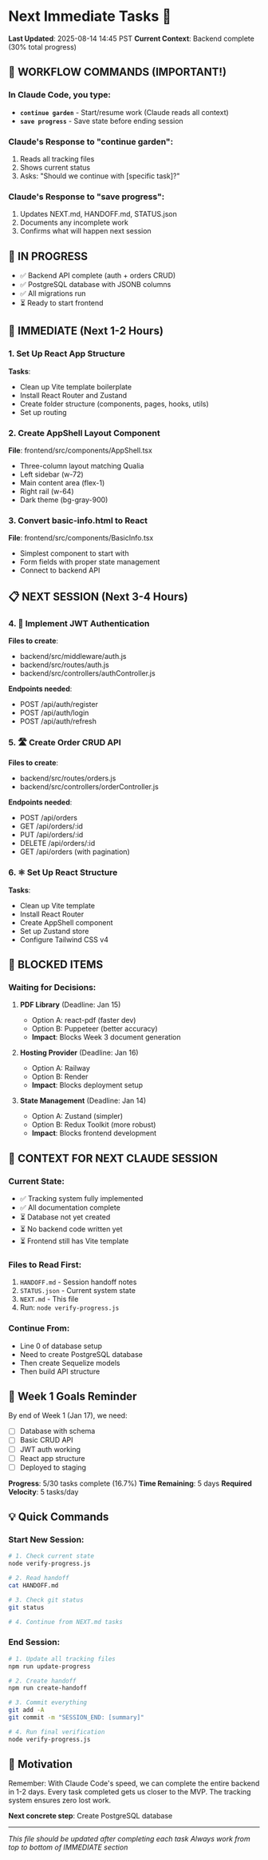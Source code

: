 # Next Immediate Tasks 🎯

**Last Updated**: 2025-08-14 14:45 PST
**Current Context**: Backend complete (30% total progress)

## 🔴 WORKFLOW COMMANDS (IMPORTANT!)

### In Claude Code, you type:
- **`continue garden`** - Start/resume work (Claude reads all context)
- **`save progress`** - Save state before ending session

### Claude's Response to "continue garden":
1. Reads all tracking files
2. Shows current status
3. Asks: "Should we continue with [specific task]?"

### Claude's Response to "save progress":
1. Updates NEXT.md, HANDOFF.md, STATUS.json
2. Documents any incomplete work
3. Confirms what will happen next session

## 🚧 IN PROGRESS
- ✅ Backend API complete (auth + orders CRUD)
- ✅ PostgreSQL database with JSONB columns
- ✅ All migrations run
- ⏳ Ready to start frontend

## 🚨 IMMEDIATE (Next 1-2 Hours)

### 1. Set Up React App Structure
**Tasks**:
- Clean up Vite template boilerplate
- Install React Router and Zustand
- Create folder structure (components, pages, hooks, utils)
- Set up routing

### 2. Create AppShell Layout Component  
**File**: frontend/src/components/AppShell.tsx
- Three-column layout matching Qualia
- Left sidebar (w-72)
- Main content area (flex-1)
- Right rail (w-64)
- Dark theme (bg-gray-900)

### 3. Convert basic-info.html to React
**File**: frontend/src/components/BasicInfo.tsx
- Simplest component to start with
- Form fields with proper state management
- Connect to backend API

## 📋 NEXT SESSION (Next 3-4 Hours)

### 4. 🔐 Implement JWT Authentication
**Files to create**:
- backend/src/middleware/auth.js
- backend/src/routes/auth.js
- backend/src/controllers/authController.js

**Endpoints needed**:
- POST /api/auth/register
- POST /api/auth/login
- POST /api/auth/refresh

### 5. 🛣️ Create Order CRUD API
**Files to create**:
- backend/src/routes/orders.js
- backend/src/controllers/orderController.js

**Endpoints needed**:
- POST /api/orders
- GET /api/orders/:id
- PUT /api/orders/:id
- DELETE /api/orders/:id
- GET /api/orders (with pagination)

### 6. ⚛️ Set Up React Structure
**Tasks**:
- Clean up Vite template
- Install React Router
- Create AppShell component
- Set up Zustand store
- Configure Tailwind CSS v4

## 🔄 BLOCKED ITEMS

### Waiting for Decisions:
1. **PDF Library** (Deadline: Jan 15)
   - Option A: react-pdf (faster dev)
   - Option B: Puppeteer (better accuracy)
   - **Impact**: Blocks Week 3 document generation

2. **Hosting Provider** (Deadline: Jan 16)
   - Option A: Railway
   - Option B: Render
   - **Impact**: Blocks deployment setup

3. **State Management** (Deadline: Jan 14)
   - Option A: Zustand (simpler)
   - Option B: Redux Toolkit (more robust)
   - **Impact**: Blocks frontend development

## 📝 CONTEXT FOR NEXT CLAUDE SESSION

### Current State:
- ✅ Tracking system fully implemented
- ✅ All documentation complete
- ⏳ Database not yet created
- ⏳ No backend code written yet
- ⏳ Frontend still has Vite template

### Files to Read First:
1. `HANDOFF.md` - Session handoff notes
2. `STATUS.json` - Current system state
3. `NEXT.md` - This file
4. Run: `node verify-progress.js`

### Continue From:
- Line 0 of database setup
- Need to create PostgreSQL database
- Then create Sequelize models
- Then build API structure

## 🎯 Week 1 Goals Reminder

By end of Week 1 (Jan 17), we need:
- [ ] Database with schema
- [ ] Basic CRUD API
- [ ] JWT auth working
- [ ] React app structure
- [ ] Deployed to staging

**Progress**: 5/30 tasks complete (16.7%)
**Time Remaining**: 5 days
**Required Velocity**: 5 tasks/day

## 💡 Quick Commands

### Start New Session:
```bash
# 1. Check current state
node verify-progress.js

# 2. Read handoff
cat HANDOFF.md

# 3. Check git status
git status

# 4. Continue from NEXT.md tasks
```

### End Session:
```bash
# 1. Update all tracking files
npm run update-progress

# 2. Create handoff
npm run create-handoff

# 3. Commit everything
git add -A
git commit -m "SESSION_END: [summary]"

# 4. Run final verification
node verify-progress.js
```

## 🚀 Motivation

Remember: With Claude Code's speed, we can complete the entire backend in 1-2 days. Every task completed gets us closer to the MVP. The tracking system ensures zero lost work.

**Next concrete step**: Create PostgreSQL database

---

*This file should be updated after completing each task*
*Always work from top to bottom of IMMEDIATE section*